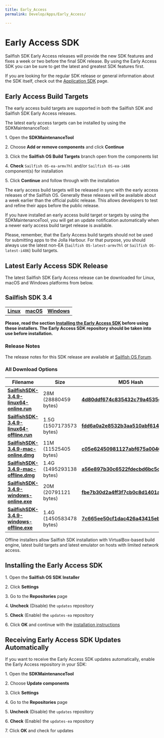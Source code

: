 ```yaml
---
title: Early_Access
permalink: Develop/Apps/Early_Access/

---
```


# Early Access SDK

Sailfish SDK Early Access releases will provide the new SDK features and
fixes a week or two before the final SDK release. By using the Early
Access SDK you can be sure to get the latest and greatest SDK features
first.

If you are looking for the regular SDK release or general information
about the SDK itself, check out the [Application
SDK](/Tools/Application_SDK) page.

## Early Access Build Targets

The early access build targets are supported in both the Sailfish SDK
and Sailfish SDK Early Access releases.

The latest early access targets can be installed by using the
SDKMaintenanceTool:

1\. Open the **SDKMaintenanceTool**

2\. Choose **Add or remove components** and click **Continue**

3\. Click the **Sailfish OS Build Targets** branch open from the
components list

4\. **Check** `Sailfish OS-ea-armv7hl` and/or `Sailfish OS-ea-i486`
component(s) for installation

5\. Click **Continue** and follow through with the installation

The early access build targets will be released in sync with the early
access releases of the Sailfish OS. Generally these releases will be
available about a week earlier than the official public release. This
allows developers to test and refine their apps before the public
release.

If you have installed an early access build target or targets by using
the SDKMaintenanceTool, you will get an update notification
automatically when a newer early access build target release is
available.

Please, remember, that the Early Access build targets should not be used
for submitting apps to the Jolla Harbour. For that purpose, you should
always use the latest non-EA (`Sailfish OS-latest-armv7hl` or
`Sailfish OS-latest-i486`) build targets.

## Latest Early Access SDK Release

The latest Sailfish SDK Early Access release can be downloaded for
Linux, macOS and Windows platforms from below.

<big>

### **Sailfish SDK 3.4**

|                                                                                                        |                                                                                                    |                                                                                                          |
| ------------------------------------------------------------------------------------------------------ | -------------------------------------------------------------------------------------------------- | -------------------------------------------------------------------------------------------------------- |
| [**Linux**](https://releases.sailfishos.org/sdk/installers/3.4.9/SailfishSDK-3.4.9-linux64-online.run) | [**macOS**](https://releases.sailfishos.org/sdk/installers/3.4.9/SailfishSDK-3.4.9-mac-online.dmg) | [**Windows**](https://releases.sailfishos.org/sdk/installers/3.4.9/SailfishSDK-3.4.9-windows-online.exe) |

</big>

**Please, read the section [Installing the Early Access
SDK](/Develop/Apps/Early_Access)
before using these installers. The Early Access SDK repository should be
taken into use before installation.**

### Release Notes

The release notes for this SDK release are available at [Sailfish OS
Forum](https://forum.sailfishos.org/t/4924).

### All Download Options

| Filename                                                                                                                                | Size                    | MD5 Hash                                                                                                                               |
| --------------------------------------------------------------------------------------------------------------------------------------- | ----------------------- | -------------------------------------------------------------------------------------------------------------------------------------- |
| [**SailfishSDK-3.4.9-linux64-online.run**](https://releases.sailfishos.org/sdk/installers/3.4.9/SailfishSDK-3.4.9-linux64-online.run)   | 28M (28880459 bytes)    | [**4d80ddf674c835432c79a4535c4002d8**](https://releases.sailfishos.org/sdk/installers/3.4.9/SailfishSDK-3.4.9-linux64-online.run.md5)  |
| [**SailfishSDK-3.4.9-linux64-offline.run**](https://releases.sailfishos.org/sdk/installers/3.4.9/SailfishSDK-3.4.9-linux64-offline.run) | 1.5G (1507173573 bytes) | [**fdd6a0a2e8532b3aa510abf6149f3b8f**](https://releases.sailfishos.org/sdk/installers/3.4.9/SailfishSDK-3.4.9-linux64-offline.run.md5) |
| [**SailfishSDK-3.4.9-mac-online.dmg**](https://releases.sailfishos.org/sdk/installers/3.4.9/SailfishSDK-3.4.9-mac-online.dmg)           | 11M (11525405 bytes)    | [**c05e62450981127abf675a0046ff4564**](https://releases.sailfishos.org/sdk/installers/3.4.9/SailfishSDK-3.4.9-mac-online.dmg.md5)      |
| [**SailfishSDK-3.4.9-mac-offline.dmg**](https://releases.sailfishos.org/sdk/installers/3.4.9/SailfishSDK-3.4.9-mac-offline.dmg)         | 1.4G (1495293138 bytes) | [**a56e897b30c6522fdecbd6bc5c49d076**](https://releases.sailfishos.org/sdk/installers/3.4.9/SailfishSDK-3.4.9-mac-offline.dmg.md5)     |
| [**SailfishSDK-3.4.9-windows-online.exe**](https://releases.sailfishos.org/sdk/installers/3.4.9/SailfishSDK-3.4.9-windows-online.exe)   | 20M (20791121 bytes)    | [**fbe7b30d2a4ff3f7cb0c8d1401a5d705**](https://releases.sailfishos.org/sdk/installers/3.4.9/SailfishSDK-3.4.9-windows-online.exe.md5)  |
| [**SailfishSDK-3.4.9-windows-offline.exe**](https://releases.sailfishos.org/sdk/installers/3.4.9/SailfishSDK-3.4.9-windows-offline.exe) | 1.4G (1450583478 bytes) | [**7c665ee50cf1dac426a43415eb346b1d**](https://releases.sailfishos.org/sdk/installers/3.4.9/SailfishSDK-3.4.9-windows-offline.exe.md5) |

Offline installers allow Sailfish SDK installation with VirtualBox-based
build engine, latest build targets and latest emulator on hosts with
limited network access.

## Installing the Early Access SDK

1\. Open the **Sailfish OS SDK Installer**

2\. Click **Settings**

3\. Go to the **Repositories** page

4\. **Uncheck** (Disable) the `updates` repository

5\. **Check** (Enable) the `updates-ea` repository

6\. Click **OK** and continue with the [installation
instructions](/Tools/Platform_SDK/Installation)

## Receiving Early Access SDK Updates Automatically

If you want to receive the Early Access SDK updates automatically,
enable the Early Access repository in your SDK:

1\. Open the **SDKMaintenanceTool**

2\. Choose **Update components**

3\. Click **Settings**

4\. Go to the **Repositories** page

5\. **Uncheck** (Disable) the `updates` repository

6\. **Check** (Enable) the `updates-ea` repository

7\. Click **OK** and check for updates
